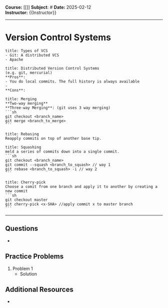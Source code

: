 **Course:** [[]]
**Subject**: #
**Date:** 2025-02-12  
**Instructor:** {{Instructor}}

---
# Version Control Systems

```ad-note
title: Types of VCS
- Git: A distributed VCS
- Apache
```

```ad-summary
title: Distributed Version Control Systems
(e.g. git, mercurial)
**Pros**:
- You do local commits. The full history is always available
- 
**Cons**:
```

````ad-summary
title: Merging
**Two-way merging**
**Three-way Merging**: (git uses 3 way merging)
```sh
git checkout <branch_name>
git merge <branch_to_merge>
```
````

```ad-summary
title: Rebasing
Reapply commits on top of another base tip.
```

````ad-summary
title: Squashing
meld a series of commits down into a single commit.
```sh
git checkout <branch_name>
git commit --squash <branch_to_squash> // way 1
git rebase <branch_to_squash> -i // way 2
```
````

````ad-abstract
title: Cherry-pick
Choose a comit from one branch and apply it to another by creating a new commit
```sh
git checkout master
git cherry-pick <x-SHA> //apply commit x to master branch
```
````



---
## Questions
- 
## Practice Problems 
1. Problem 1
	- Solution
## Additional Resources
- 
